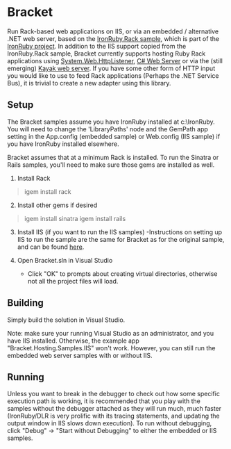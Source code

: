 Bracket
=============
Run Rack-based web applications on IIS, or via an embedded / alternative .NET web server,
based on the [IronRuby.Rack sample](http://github.com/ironruby/ironruby/tree/master/Merlin/Main/Hosts/IronRuby.Rack/), which is part of the [IronRuby project](http://github.com/ironruby/ironruby).
In addition to the IIS support copied from the IronRuby.Rack sample,
Bracket currently supports hosting Ruby Rack applications using [System.Web.HttpListener](http://www.paraesthesia.com/archive/2008/07/16/simplest-embedded-web-server-ever-with-httplistener.aspx), [C# Web Server](http://www.codeplex.com/webserver)
or via the (still emerging) [Kayak web server](http://runkayak.com/). If you have some other form of HTTP input
you would like to use to feed Rack applications (Perhaps the .NET Service Bus), it is trivial to create a new adapter using this library.

Setup
-----
The Bracket samples assume you have IronRuby installed at c:\IronRuby. You will need to change the 
'LibraryPaths' node and the GemPath app setting in the App.config (embedded sample) or Web.config (IIS sample) if you have IronRuby
installed elsewhere.

Bracket assumes that at a minimum Rack is installed. To run the Sinatra or Rails samples, you'll need to make sure
those gems are installed as well.

1. Install Rack
> igem install rack

2. Install other gems if desired
> igem install sinatra
> igem install rails

3. Install IIS (if you want to run the IIS samples)
	-Instructions on setting up IIS to run the sample are the same for Bracket as for the original sample,
	 and can be found [here](http://github.com/ironruby/ironruby/tree/master/Merlin/Main/Hosts/IronRuby.Rack/).

4. Open Bracket.sln in Visual Studio
   - Click "OK" to prompts about creating virtual directories, otherwise not 
     all the project files will load.

Building
--------
Simply build the solution in Visual Studio.

Note: make sure your running Visual Studio as an administrator, and you have
IIS installed. Otherwise, the example app "Bracket.Hosting.Samples.IIS" won't work. However,
you can still run the embedded web server samples with or without IIS.

Running
-------
Unless you want to break in the debugger to check out how some specific execution path
is working, it is recommended that you play with the samples without the debugger attached 
as they will run much, much faster (IronRuby/DLR is very prolific with its tracing statements, 
and updating the output window in IIS slows down execution). To run without debugging,
click "Debug" -> "Start without Debugging" to either the embedded or IIS samples.


